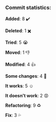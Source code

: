 ### Commit statistics:

**Added**: 8 :heavy_check_mark:

**Deleted**: 1 :heavy_multiplication_x:

**Tried**: 5 :sob:

**Moved**: 1 :-1:

**Modified**: 4 :+1:

**Some changes**: 4 :hankey:

**It works**: 5 :relaxed:

**It doesn't work**: 2 :rage:

**Refactoring**: 9 :recycle:

**Fix**: 3 :sweat_drops: